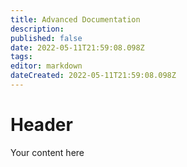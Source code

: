 ```yaml
---
title: Advanced Documentation
description: 
published: false
date: 2022-05-11T21:59:08.098Z
tags: 
editor: markdown
dateCreated: 2022-05-11T21:59:08.098Z
---
```


# Header
Your content here